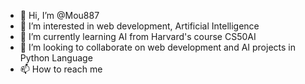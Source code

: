 - 👋 Hi, I’m @Mou887
- 👀 I’m interested in web development, Artificial Intelligence
- 🌱 I’m currently learning AI from Harvard's course CS50AI
- 💞️ I’m looking to collaborate on web development and AI projects in Python Language
- 📫 How to reach me 

<!---
Mou887/Mou887 is a ✨ special ✨ repository because its `README.md` (this file) appears on your GitHub profile.
You can click the Preview link to take a look at your changes.
--->
